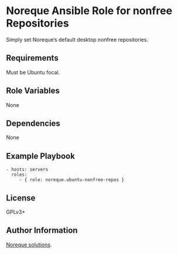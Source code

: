 Noreque Ansible Role for nonfree Repositories
=========

Simply set Noreque’s default desktop nonfree repositories.

Requirements
------------

Must be Ubuntu focal.

Role Variables
--------------

None

Dependencies
------------

None

Example Playbook
----------------

    - hosts: servers
      roles:
         - { role: noreque.ubuntu-nonfree-repos }

License
-------

GPLv3+

Author Information
------------------

[Noreque solutions](https://www.noreque.com).
